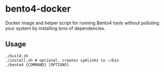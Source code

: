 # bento4-docker

Docker image and helper script for running Bento4 tools without polluting your system
by installing tons of dependencies.

## Usage

```shell
./build.sh
./install.sh # optional, creates symlinks to ~/bin
./bento4 {COMMAND} [OPTIONS]
```
